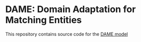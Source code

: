 # DAME: Domain Adaptation for Matching Entities

This repository contains source code for the [DAME model](https://dl.acm.org/doi/abs/10.1145/3488560.3498486)
